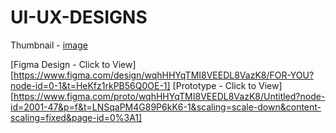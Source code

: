 # UI-UX-DESIGNS
Thumbnail - [image](https://github.com/user-attachments/assets/6e3926c3-dc89-4bba-bf9c-56b222bcff4d)

[Figma Design - Click to View] [https://www.figma.com/design/wqhHHYqTMI8VEEDL8VazK8/FOR-YOU?node-id=0-1&t=HeKfz1rkPB56Q0OE-1]
[Prototype - Click to View] [https://www.figma.com/proto/wqhHHYqTMI8VEEDL8VazK8/Untitled?node-id=2001-47&p=f&t=LNSqaPM4G89P6kK6-1&scaling=scale-down&content-scaling=fixed&page-id=0%3A1]
